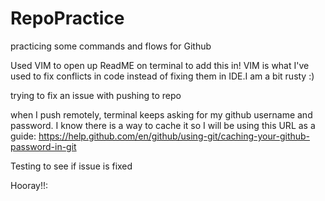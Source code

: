 # RepoPractice
practicing some commands and flows for Github

Used VIM to open up ReadME on terminal to add this in! VIM is what I've used to fix conflicts in code instead of fixing them in IDE.I am a bit rusty :)


trying to fix an issue with pushing to repo

when I push remotely, terminal keeps asking for my github username and password.
I know there is a way to cache it so I will be using this URL as a guide: https://help.github.com/en/github/using-git/caching-your-github-password-in-git


Testing to see if issue is fixed

Hooray!!:


